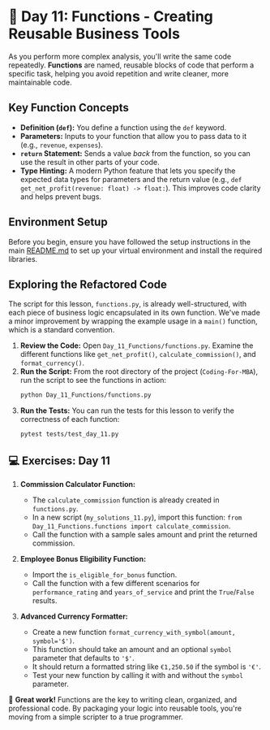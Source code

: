 # 📘 Day 11: Functions - Creating Reusable Business Tools

As you perform more complex analysis, you'll write the same code repeatedly. **Functions** are named, reusable blocks of code that perform a specific task, helping you avoid repetition and write cleaner, more maintainable code.

## Key Function Concepts

- **Definition (`def`):** You define a function using the `def` keyword.
- **Parameters:** Inputs to your function that allow you to pass data to it (e.g., `revenue`, `expenses`).
- **`return` Statement:** Sends a value *back* from the function, so you can use the result in other parts of your code.
- **Type Hinting:** A modern Python feature that lets you specify the expected data types for parameters and the return value (e.g., `def get_net_profit(revenue: float) -> float:`). This improves code clarity and helps prevent bugs.

## Environment Setup

Before you begin, ensure you have followed the setup instructions in the main [README.md](../../README.md) to set up your virtual environment and install the required libraries.

## Exploring the Refactored Code

The script for this lesson, `functions.py`, is already well-structured, with each piece of business logic encapsulated in its own function. We've made a minor improvement by wrapping the example usage in a `main()` function, which is a standard convention.

1. **Review the Code:** Open `Day_11_Functions/functions.py`. Examine the different functions like `get_net_profit()`, `calculate_commission()`, and `format_currency()`.
1. **Run the Script:** From the root directory of the project (`Coding-For-MBA`), run the script to see the functions in action:
   ```bash
   python Day_11_Functions/functions.py
   ```
1. **Run the Tests:** You can run the tests for this lesson to verify the correctness of each function:
   ```bash
   pytest tests/test_day_11.py
   ```

## 💻 Exercises: Day 11

1. **Commission Calculator Function:**

   - The `calculate_commission` function is already created in `functions.py`.
   - In a new script (`my_solutions_11.py`), import this function: `from Day_11_Functions.functions import calculate_commission`.
   - Call the function with a sample sales amount and print the returned commission.

1. **Employee Bonus Eligibility Function:**

   - Import the `is_eligible_for_bonus` function.
   - Call the function with a few different scenarios for `performance_rating` and `years_of_service` and print the `True`/`False` results.

1. **Advanced Currency Formatter:**

   - Create a new function `format_currency_with_symbol(amount, symbol='$')`.
   - This function should take an amount and an optional `symbol` parameter that defaults to `'$'`.
   - It should return a formatted string like `€1,250.50` if the symbol is `'€'`.
   - Test your new function by calling it with and without the `symbol` parameter.

🎉 **Great work!** Functions are the key to writing clean, organized, and professional code. By packaging your logic into reusable tools, you're moving from a simple scripter to a true programmer.
